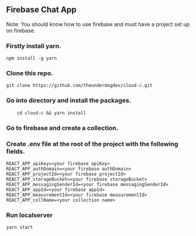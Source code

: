 ## Firebase Chat App

Note: You should know how to use firebase and must have a project set up on firebase.

### Firstly install yarn.

```
npm install -g yarn
```

### Clone this repo.

```
git clone https://github.com/theunderdogdev/cloud-c.git
```

### Go into directory and install the packages.

```
    cd cloud-c && yarn install
```

### Go to firebase and create a collection.

### Create .env file at the root of the project with the following fields.

```
REACT_APP_apiKey=<your firebase apiKey>
REACT_APP_authDomain=<your firebase authDomain>
REACT_APP_projectId=<your firebase projectId>
REACT_APP_storageBucket=<your firebase storageBucket>
REACT_APP_messagingSenderId=<your firebase messagingSenderId>
REACT_APP_appId=<your firebase appId>
REACT_APP_measurementId=<your firebase measurementId>
REACT_APP_collName=<your collection name>
```

### Run localserver

```
yarn start
```
